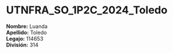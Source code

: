 # UTNFRA_SO_1P2C_2024_Toledo <br>
**Nombre:** Luanda <br>
**Apellido:** Toledo <br>
**Legajo:** 114653 <br>
**División:** 314 
